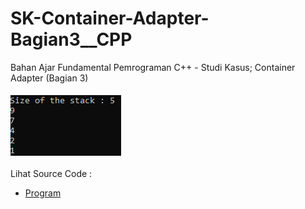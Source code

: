 # SK-Container-Adapter-Bagian3__CPP
Bahan Ajar Fundamental Pemrograman C++ - Studi Kasus; Container Adapter (Bagian 3) <br><br>
<img src="https://github.com/RizkyKhapidsyah/SK-Container-Adapter-Bagian3__CPP/blob/master/SK-Container-Adapter-Bagian3__CPP/result/001.PNG"><br><br>
Lihat Source Code : <br>
- <a href="https://github.com/RizkyKhapidsyah/SK-Container-Adapter-Bagian3__CPP/blob/master/SK-Container-Adapter-Bagian3__CPP/Source.cpp">Program</a>
